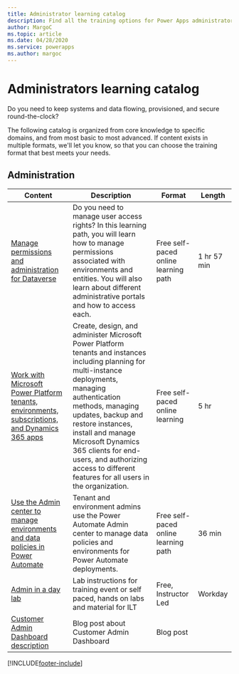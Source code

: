 ```yaml
---
title: Administrator learning catalog
description: Find all the training options for Power Apps administrators
author: MargoC
ms.topic: article
ms.date: 04/28/2020
ms.service: powerapps
ms.author: margoc
---
```


# Administrators learning catalog

Do you need to keep systems and data flowing, provisioned, and secure round-the-clock?

The following catalog is organized from core knowledge to specific domains, and from most basic to most advanced. If content exists in multiple formats, we'll let you know, so that you can choose the training format that best meets your needs.

## Administration

| Content  | Description  | Format   | Length    |
|----------|--------------|----------|-----------|
| [Manage permissions and administration for Dataverse](/learn/paths/manage-permissions-administration-common-data-service/)| Do you need to manage user access rights? In this learning path, you will learn how to manage permissions associated with environments and entities. You will also learn about different administrative portals and how to access each.| Free self-paced online learning path |1 hr 57 min |
| [Work with Microsoft Power Platform tenants, environments, subscriptions, and Dynamics 365 apps](/learn/paths/implementing-customer-engagement-apps/)| Create, design, and administer Microsoft Power Platform tenants and instances including planning for multi-instance deployments, managing authentication methods, managing updates, backup and restore instances, install and manage Microsoft Dynamics 365 clients for end-users, and authorizing access to different features for all users in the organization.| Free self-paced online learning | 5 hr |
| [Use the Admin center to manage environments and data policies in Power Automate](/learn/modules/administer-flows/)| Tenant and environment admins use the Power Automate Admin center to manage data policies and environments for Power Automate deployments. | Free self-paced online learning path | 36 min |
| [Admin in a day lab](https://github.com/microsoft/powerapps-tools/tree/master/Administration/AdminInADay) | Lab instructions for training event or self paced, hands on labs and material for ILT | Free, Instructor Led | Workday |
| [Customer Admin Dashboard description](https://powerapps.microsoft.com/blog/custom-admin-dashboard-with-the-powerapps-admin-connectors/) | Blog post about Customer Admin Dashboard   | Blog post   | |

[!INCLUDE[footer-include](../includes/footer-banner.md)]
